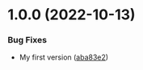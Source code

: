 # 1.0.0 (2022-10-13)


### Bug Fixes

* My first version ([aba83e2](https://github.com/stretch0/shared-types/commit/aba83e2339f3cce7dc69fd7f496eacb437bd7e6b))
